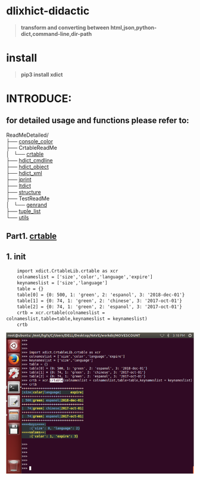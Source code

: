 # dlixhict-didactic
>__transform and converting between html,json,python-dict,command-line,dir-path__  
# install
>__pip3 install xdict__

# INTRODUCE:

for detailed usage and functions please refer to:
-------------------------------------------------
ReadMeDetailed/  
   ├── [console_color](ReadMeDetailed/console_color.md)      
   ├── CrtableReadMe  
   │    └── [crtable](ReadMeDetailed/CrtableReadMe/crtable.md)    
   ├── [hdict_cmdline](ReadMeDetailed/hdict_cmdline.md)    
   ├── [hdict_object](ReadMeDetailed/hdict_object.md)   
   ├── [hdict_xml](ReadMeDetailed/hdict_xml.md)  
   ├── [jprint](ReadMeDetailed/jprint.md)  
   ├── [ltdict](ReadMeDetailed/ltdict.md)  
   ├── [structure](ReadMeDetailed/structure.md)  
   ├── TestReadMe  
   │    └── [genrand](ReadMeDetailed/genrand.md)  
   ├── [tuple_list](ReadMeDetailed/tuple_list.md)  
   └── [utils](ReadMeDetailed/utils.md)


## Part1. [crtable](ReadMeDetailed/CrtableReadMe/crtable.md)
__1. init__  
-----------
		import xdict.CrtableLib.crtable as xcr
		colnameslist = ['size','color','language','expire']
		keynameslist = ['size','language']
		table = {}
		table[0] = {0: 500, 1: 'green', 2: 'espanol', 3: '2018-dec-01'}
		table[1] = {0: 74, 1: 'green', 2: 'chinese', 3: '2017-oct-01'}
		table[2] = {0: 74, 1: 'green', 2: 'espanol', 3: '2017-oct-01'}
		crtb = xcr.crtable(colnameslist = colnameslist,table=table,keynameslist = keynameslist)
		crtb

![](ReadMeDetailed/CrtableReadMe/Images/crtable.__init__.png) 

